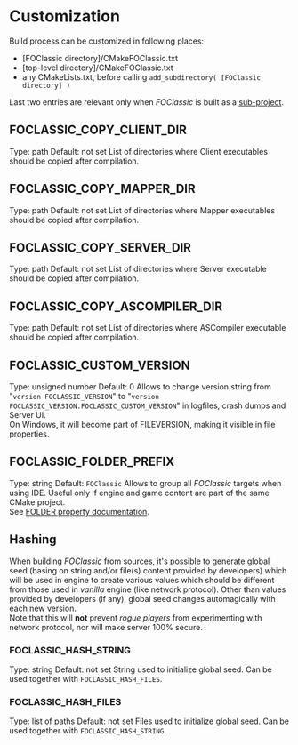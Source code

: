 # Customization

Build process can be customized in following places:
- [FOClassic directory]/CMakeFOClassic.txt
- [top-level directory]/CMakeFOClassic.txt
- any CMakeLists.txt, before calling `add_subdirectory( [FOClassic directory] )`

Last two entries are relevant only when _FOClassic_ is built as a [sub-project](https://cmake.org/cmake/help/latest/command/add_subdirectory.html).

## FOCLASSIC_COPY_CLIENT_DIR
Type:    path
Default: not set
List of directories where Client executables should be copied after compilation.

## FOCLASSIC_COPY_MAPPER_DIR
Type:    path
Default: not set
List of directories where Mapper executables should be copied after compilation.

## FOCLASSIC_COPY_SERVER_DIR
Type:    path
Default: not set
List of directories where Server executable should be copied after compilation.

## FOCLASSIC_COPY_ASCOMPILER_DIR
Type:    path
Default: not set
List of directories where ASCompiler executable should be copied after compilation.

## FOCLASSIC_CUSTOM_VERSION
Type:    unsigned number
Default: 0
Allows to change version string from "`version FOCLASSIC_VERSION`" to "`version FOCLASSIC_VERSION.FOCLASSIC_CUSTOM_VERSION`" in logfiles, crash dumps and Server UI.  
On Windows, it will become part of FILEVERSION, making it visible in file properties.

## FOCLASSIC_FOLDER_PREFIX
Type:    string
Default: `FOClassic`
Allows to group all _FOClassic_ targets when using IDE. Useful only if engine and game content are part of the same CMake project.  
See [FOLDER property documentation](https://cmake.org/cmake/help/v3.12/prop_tgt/FOLDER.html).

## Hashing
When building _FOClassic_ from sources, it's possible to generate global seed (basing on string and/or file(s) content provided by developers) which will be used in engine to create various values which should be different from those used in _vanilla_ engine (like network protocol). Other than values provided by developers (if any), global seed changes automagically with each new version.  
Note that this will **not** prevent _rogue players_ from experimenting with network protocol, nor will make server 100% secure.

### FOCLASSIC_HASH_STRING
Type:    string
Default: not set
String used to initialize global seed. Can be used together with `FOCLASSIC_HASH_FILES`.

### FOCLASSIC_HASH_FILES
Type:    list of paths
Default: not set
Files used to initialize global seed. Can be used together with `FOCLASSIC_HASH_STRING`.
